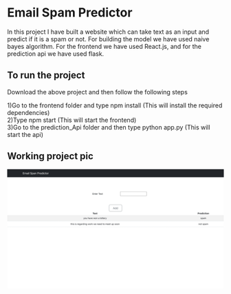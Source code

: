 # Email Spam Predictor

In this project I have built a website which can take text as an input and predict if it is a spam or not. For building the model we have used naive bayes algorithm. For the frontend we have used React.js, and for the prediction api we have used flask.

## To run the project

Download the above project and then follow the following steps

1)Go to the frontend folder and type npm install (This will install the required dependencies)<br />
2)Type npm start (This will start the frontend)<br />
3)Go to the prediction_Api folder and then type python app.py (This will start the api)


## Working project pic

![Pic of the projectsite](site.png)
